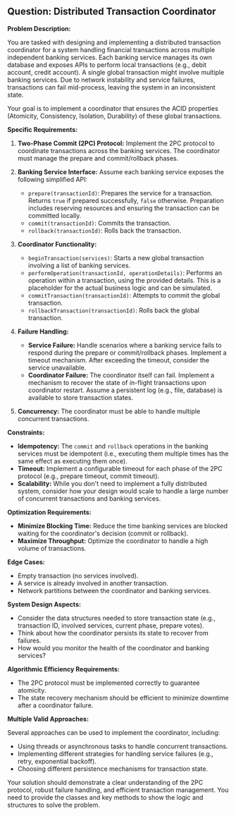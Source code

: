 ## Question: Distributed Transaction Coordinator

**Problem Description:**

You are tasked with designing and implementing a distributed transaction coordinator for a system handling financial transactions across multiple independent banking services. Each banking service manages its own database and exposes APIs to perform local transactions (e.g., debit account, credit account). A single global transaction might involve multiple banking services. Due to network instability and service failures, transactions can fail mid-process, leaving the system in an inconsistent state.

Your goal is to implement a coordinator that ensures the ACID properties (Atomicity, Consistency, Isolation, Durability) of these global transactions.

**Specific Requirements:**

1.  **Two-Phase Commit (2PC) Protocol:** Implement the 2PC protocol to coordinate transactions across the banking services. The coordinator must manage the prepare and commit/rollback phases.

2.  **Banking Service Interface:** Assume each banking service exposes the following simplified API:
    *   `prepare(transactionId)`: Prepares the service for a transaction. Returns `true` if prepared successfully, `false` otherwise. Preparation includes reserving resources and ensuring the transaction can be committed locally.
    *   `commit(transactionId)`: Commits the transaction.
    *   `rollback(transactionId)`: Rolls back the transaction.

3.  **Coordinator Functionality:**
    *   `beginTransaction(services)`: Starts a new global transaction involving a list of banking services.
    *   `performOperation(transactionId, operationDetails)`: Performs an operation within a transaction, using the provided details. This is a placeholder for the actual business logic and can be simulated.
    *   `commitTransaction(transactionId)`: Attempts to commit the global transaction.
    *   `rollbackTransaction(transactionId)`: Rolls back the global transaction.

4.  **Failure Handling:**
    *   **Service Failure:** Handle scenarios where a banking service fails to respond during the prepare or commit/rollback phases. Implement a timeout mechanism. After exceeding the timeout, consider the service unavailable.
    *   **Coordinator Failure:** The coordinator itself can fail. Implement a mechanism to recover the state of in-flight transactions upon coordinator restart. Assume a persistent log (e.g., file, database) is available to store transaction states.

5.  **Concurrency:** The coordinator must be able to handle multiple concurrent transactions.

**Constraints:**

*   **Idempotency:** The `commit` and `rollback` operations in the banking services must be idempotent (i.e., executing them multiple times has the same effect as executing them once).
*   **Timeout:** Implement a configurable timeout for each phase of the 2PC protocol (e.g., prepare timeout, commit timeout).
*   **Scalability:** While you don't need to implement a fully distributed system, consider how your design would scale to handle a large number of concurrent transactions and banking services.

**Optimization Requirements:**

*   **Minimize Blocking Time:** Reduce the time banking services are blocked waiting for the coordinator's decision (commit or rollback).
*   **Maximize Throughput:** Optimize the coordinator to handle a high volume of transactions.

**Edge Cases:**

*   Empty transaction (no services involved).
*   A service is already involved in another transaction.
*   Network partitions between the coordinator and banking services.

**System Design Aspects:**

*   Consider the data structures needed to store transaction state (e.g., transaction ID, involved services, current phase, prepare votes).
*   Think about how the coordinator persists its state to recover from failures.
*   How would you monitor the health of the coordinator and banking services?

**Algorithmic Efficiency Requirements:**

*   The 2PC protocol must be implemented correctly to guarantee atomicity.
*   The state recovery mechanism should be efficient to minimize downtime after a coordinator failure.

**Multiple Valid Approaches:**

Several approaches can be used to implement the coordinator, including:

*   Using threads or asynchronous tasks to handle concurrent transactions.
*   Implementing different strategies for handling service failures (e.g., retry, exponential backoff).
*   Choosing different persistence mechanisms for transaction state.

Your solution should demonstrate a clear understanding of the 2PC protocol, robust failure handling, and efficient transaction management.  You need to provide the classes and key methods to show the logic and structures to solve the problem.
